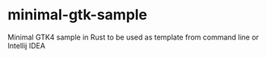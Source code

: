 # minimal-gtk-sample
Minimal GTK4 sample in Rust to be used as template from command line or Intellij IDEA
